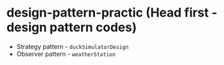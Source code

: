 # design-pattern-practic (Head first - design pattern codes)
-  Strategy pattern - `duckSimulatorDesign`
-  Observer pattern - `weatherStation`
